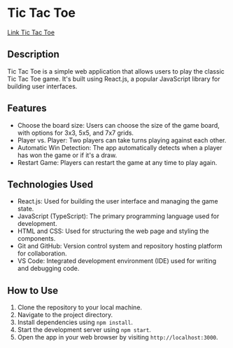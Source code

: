 # Tic Tac Toe

[Link Tic Tac Toe](https://tic-tac-toe-evesteve.netlify.app/)

## Description

Tic Tac Toe is a simple web application that allows users to play the classic Tic Tac Toe game. It's built using React.js, a popular JavaScript library for building user interfaces.

## Features

- Choose the board size: Users can choose the size of the game board, with options for 3x3, 5x5, and 7x7 grids.
- Player vs. Player: Two players can take turns playing against each other.
- Automatic Win Detection: The app automatically detects when a player has won the game or if it's a draw.
- Restart Game: Players can restart the game at any time to play again.

## Technologies Used

- React.js: Used for building the user interface and managing the game state.
- JavaScript (TypeScript): The primary programming language used for development.
- HTML and CSS: Used for structuring the web page and styling the components.
- Git and GitHub: Version control system and repository hosting platform for collaboration.
- VS Code: Integrated development environment (IDE) used for writing and debugging code.

## How to Use

1. Clone the repository to your local machine.
2. Navigate to the project directory.
3. Install dependencies using `npm install`.
4. Start the development server using `npm start`.
5. Open the app in your web browser by visiting `http://localhost:3000`.
